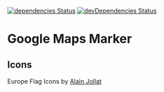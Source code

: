 [![dependencies Status](https://david-dm.org/marcobiedermann/playground/status.svg?path=ui/google-maps/google-maps-marker)](https://david-dm.org/marcobiedermann/playground?path=ui/google-maps/google-maps-marker) [![devDependencies Status](https://david-dm.org/marcobiedermann/playground/dev-status.svg?path=ui/google-maps/google-maps-marker)](https://david-dm.org/marcobiedermann/playground?path=ui/google-maps/google-maps-marker&type=dev)

# Google Maps Marker

## Icons

Europe Flag Icons by [Alain Jollat](http://antibakteriell.deviantart.com/art/Flag-Icons-Europe-166536006)
